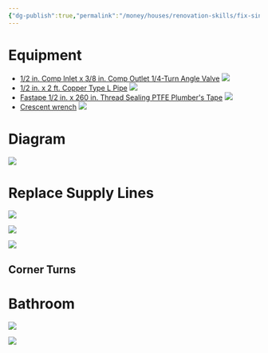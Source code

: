 ```yaml
---
{"dg-publish":true,"permalink":"/money/houses/renovation-skills/fix-sink-pipes/","tags":["oakmore"],"created":"Aug 08, 2023, 7:31 PM","updated":""}
---
```



# Equipment

- [1/2 in. Comp Inlet x 3/8 in. Comp Outlet 1/4-Turn Angle Valve](https://www.homedepot.com/p/BrassCraft-1-2-in-Comp-Inlet-x-3-8-in-Comp-Outlet-1-4-Turn-Angle-Valve-5-pack-G2CR19X-CM5/309283969#overlay) ![](https://images.thdstatic.com/productImages/915896c2-7849-4bd7-ba42-9bca186bd332/svn/chrome-plated-brass-brasscraft-shut-off-valves-g2cr19x-cm5-40_1000.jpg)
- [1/2 in. x 2 ft. Copper Type L Pipe](https://www.homedepot.com/p/1-2-in-x-2-ft-Copper-Type-L-Pipe-LH04002/100343435) ![](https://images.thdstatic.com/productImages/9ca435b9-1293-46f1-bf0d-d56d0e0933ec/svn/copper-copper-pipe-lh04002-64_1000.jpg)
- [Fastape 1/2 in. x 260 in. Thread Sealing PTFE Plumber's Tape](https://www.homedepot.com/p/Oatey-Fastape-1-2-in-x-260-in-Thread-Sealing-PTFE-Plumber-s-Tape-306212/203529858) ![](https://images.thdstatic.com/productImages/97254f0d-88de-463e-a880-95a776ba5223/svn/oatey-sealants-306212-e1_1000.jpg)
- [Crescent wrench](https://www.homedepot.com/p/Husky-Pliers-and-Wrench-Set-3-Piece-99370/304993853) ![](https://images.thdstatic.com/productImages/447d8ccf-0277-4d95-af0a-882810e003fc/svn/husky-plier-sets-99370-40_1000.jpg)


# Diagram

![](https://img2.timeinc.net/toh/i/steps/kitchen-sink-OverLg.jpg)

# Replace Supply Lines

![](https://media.hswstatic.com/eyJidWNrZXQiOiJjb250ZW50Lmhzd3N0YXRpYy5jb20iLCJrZXkiOiJnaWZcL2hvdy10by1yZXBsYWNlLWEtZmF1Y2V0LTEuanBnIiwiZWRpdHMiOnsicmVzaXplIjp7IndpZHRoIjoyOTB9fX0=)

![](https://media.hswstatic.com/eyJidWNrZXQiOiJjb250ZW50Lmhzd3N0YXRpYy5jb20iLCJrZXkiOiJnaWZcL2hvdy10by1yZXBsYWNlLWEtZmF1Y2V0LTIuanBnIiwiZWRpdHMiOnsicmVzaXplIjp7IndpZHRoIjoyODV9fX0=)

![](https://i.stack.imgur.com/nI1AJ.jpg)

## Corner Turns

# Bathroom

![](https://contentgrid.homedepot-static.com/hdus/en_US/DTCCOMNEW/Articles/parts-of-a-sink-section-3.jpg)

![](https://s42814.pcdn.co/wp-content/uploads/2019/12/pedestal_sink_OverLg.jpg.optimal.jpg)